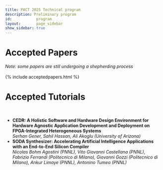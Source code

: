 ```yaml
---
title: PACT 2025 Technical program
description: Preliminary program
id:           program
layout:       page_sidebar
show_sidebar: true
---
```


<h1>Accepted Papers</h1>
<i>Note: some papers are still undergoing a shepherding process</i><br/>
<br>
{% include acceptedpapers.html %}

<h1>Accepted Tutorials</h1>
<br>
<ul>
  <li>
    <strong>CEDR: A Holistic Software and Hardware Design Environment for Hardware Agnostic Application Development and Deployment on FPGA-Integrated Heterogeneous Systems</strong><br>
    <em>Serhan Gener, Sahil Hassan, Ali Akoglu (University of Arizona)</em>
  </li>
  <li>
    <strong>SODA Synthesizer: Accelerating Artificial Intelligence Applications with an End-to-End Silicon Compiler</strong><br>
    <em>Nicolas Bohm Agostini (PNNL), Vito Giovanni Castellana (PNNL), Fabrizio Ferrandi (Politecnico di Milano), Giovanni Gozzi (Politecnico di Milano), Ankur Limaye (PNNL), Antonino Tumeo (PNNL)</em>
  </li>
</ul
